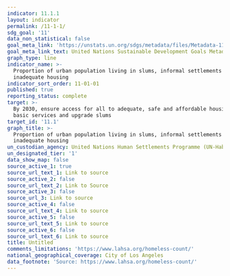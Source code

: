 ```yaml
---
indicator: 11.1.1
layout: indicator
permalink: /11-1-1/
sdg_goal: '11'
data_non_statistical: false
goal_meta_link: 'https://unstats.un.org/sdgs/metadata/files/Metadata-11-01-01.pdf'
goal_meta_link_text: United Nations Sustainable Development Goals Metadata (PDF 93.1 KB)
graph_type: line
indicator_name: >-
  Proportion of urban population living in slums, informal settlements or
  inadequate housing
indicator_sort_order: 11-01-01
published: true
reporting_status: complete
target: >-
  By 2030, ensure access for all to adequate, safe and affordable housing and
  basic services and upgrade slums
target_id: '11.1'
graph_title: >-
  Proportion of urban population living in slums, informal settlements or
  inadequate housing
un_custodian_agency: United Nations Human Settlements Programme (UN-Habitat)
un_designated_tier: '1'
data_show_map: false
source_active_1: true
source_url_text_1: Link to source
source_active_2: false
source_url_text_2: Link to Source
source_active_3: false
source_url_3: Link to source
source_active_4: false
source_url_text_4: Link to source
source_active_5: false
source_url_text_5: Link to source
source_active_6: false
source_url_text_6: Link to source
title: Untitled
comments_limitations: 'https://www.lahsa.org/homeless-count/'
national_geographical_coverage: City of Los Angeles
data_footnote: 'Source: https://www.lahsa.org/homeless-count/'
---
```

